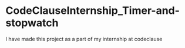 # CodeClauseInternship_Timer-and-stopwatch
I have made this project as a part of my internship at codeclause
